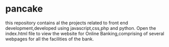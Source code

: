 # pancake
this repository contains al the projects related to front end development,developed using javascript,css,php and python.
Open the index.html file to view the website for Online Banking,comprising of several webpages for all the facilities of the bank.

